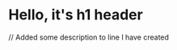 # Hello, it's h1 header




















































// Added some description to line I have created
